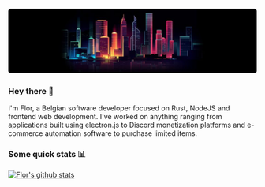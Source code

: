 ![Tokyo](https://github.com/Florrdv/florrdv/blob/master/tokyo-skyline.png?raw=true)
### Hey there 👋

I'm Flor, a Belgian software developer focused on Rust, NodeJS and frontend web development. I've worked on anything ranging from applications built using electron.js to Discord monetization platforms and e-commerce automation software to purchase limited items.

### Some quick stats :bar_chart:
[![Flor's github stats](https://github-readme-stats.vercel.app/api?username=florrdv&count_private=true&show_icons=true&theme=tokyonight&hide=stars)](https://github.com/florrdv)
